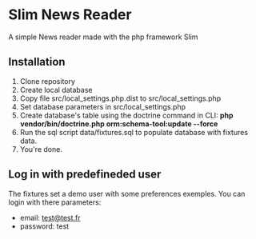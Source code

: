 # Slim News Reader

A simple News reader made with the php framework Slim


## Installation

1. Clone repository
2. Create local database
3. Copy file src/local_settings.php.dist to src/local_settings.php
4. Set database parameters in src/local_settings.php
5. Create database's table using the doctrine command in CLI: **php vendor/bin/doctrine.php orm:schema-tool:update --force**
6. Run the sql script data/fixtures.sql to populate database with fixtures data.
7. You're done.


## Log in with predefineded user

The fixtures set a demo user with some preferences exemples.
You can login with there parameters:

* email: test@test.fr
* password: test
